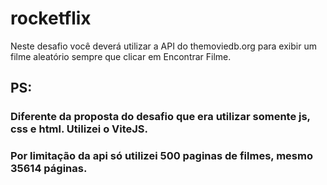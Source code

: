 # rocketflix
Neste desafio você deverá utilizar a API do themoviedb.org para exibir um filme aleatório sempre que clicar em Encontrar Filme.


## PS:
### Diferente da proposta do desafio que era utilizar somente js, css e html. Utilizei o ViteJS.
### Por limitação da api só utilizei 500 paginas de filmes, mesmo 35614 páginas.
